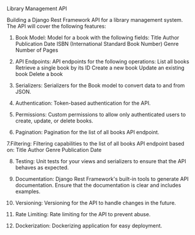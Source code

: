 Library Management API

Building a Django Rest Framework API for a library management system. The API will cover the following features:

1. Book Model:
Model for a book with the following fields:
    Title
    Author
    Publication Date
    ISBN (International Standard Book Number)
    Genre
    Number of Pages


3. API Endpoints:
  API endpoints for the following operations:
    List all books
    Retrieve a single book by its ID
    Create a new book
    Update an existing book
    Delete a book


5. Serializers:
  Serializers for the Book model to convert data to and from JSON.

6. Authentication:
  Token-based authentication for the API.

8. Permissions:
  Custom permissions to allow only authenticated users to create, update, or delete books.

9. Pagination:
  Pagination for the list of all books API endpoint.

7.Filtering:
  Filtering capabilities to the list of all books API endpoint based on:
    Title
    Author
    Genre
    Publication Date


8. Testing:
  Unit tests for your views and serializers to ensure that the API behaves as expected.

9. Documentation:
  Django Rest Framework's built-in tools to generate API documentation. Ensure that the documentation is clear and includes examples.

10. Versioning:
  Versioning for the API to handle changes in the future.

11. Rate Limiting:
  Rate limiting for the API to prevent abuse.

12. Dockerization:
  Dockerizing application for easy deployment.
